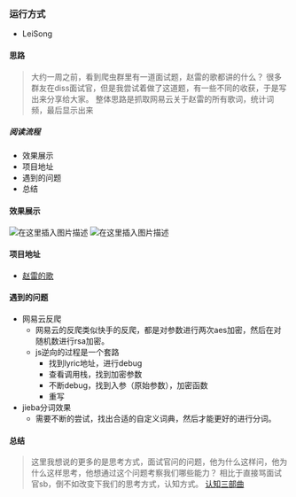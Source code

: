 ### 运行方式
* LeiSong
#### 思路

> 大约一周之前，看到爬虫群里有一道面试题，赵雷的歌都讲的什么？
> 很多群友在diss面试官，但是我尝试着做了这道题，有一些不同的收获，于是写出来分享给大家。
> 整体思路是抓取网易云关于赵雷的所有歌词，统计词频，最后显示出来
##### 阅读流程
 * 效果展示
 * 项目地址
 * 遇到的问题
 * 总结
#### 效果展示
![在这里插入图片描述](https://img-blog.csdnimg.cn/20190810232148486.png?x-oss-process=image/watermark,type_ZmFuZ3poZW5naGVpdGk,shadow_10,text_aHR0cHM6Ly9ibG9nLmNzZG4ubmV0L3UwMTMzNTYyNTQ=,size_16,color_FFFFFF,t_70)
![在这里插入图片描述](https://img-blog.csdnimg.cn/20190810232047465.png?x-oss-process=image/watermark,type_ZmFuZ3poZW5naGVpdGk,shadow_10,text_aHR0cHM6Ly9ibG9nLmNzZG4ubmV0L3UwMTMzNTYyNTQ=,size_16,color_FFFFFF,t_70)

#### 项目地址
*  [赵雷的歌](https://github.com/justcodedroid/spider_js/tree/master/leisong)
#### 遇到的问题
* 网易云反爬
	* 网易云的反爬类似快手的反爬，都是对参数进行两次aes加密，然后在对随机数进行rsa加密。	 	
	* 	js逆向的过程是一个套路
		* 找到lyric地址，进行debug
		* 查看调用栈，找到加密参数
		* 不断debug，找到入参（原始参数），加密函数
		* 重写
* jieba分词效果
	* 需要不断的尝试，找出合适的自定义词典，然后才能更好的进行分词。 	
#### 总结

> 这里我想说的更多的是思考方式，面试官问的问题，他为什么这样问，他为什么这样思考，他想通过这个问题考察我们哪些能力？
> 相比于直接骂面试官sb，倒不如改变下我们的思考方式，认知方式。
> [认知三部曲](https://zhuanlan.zhihu.com/p/26902955)
